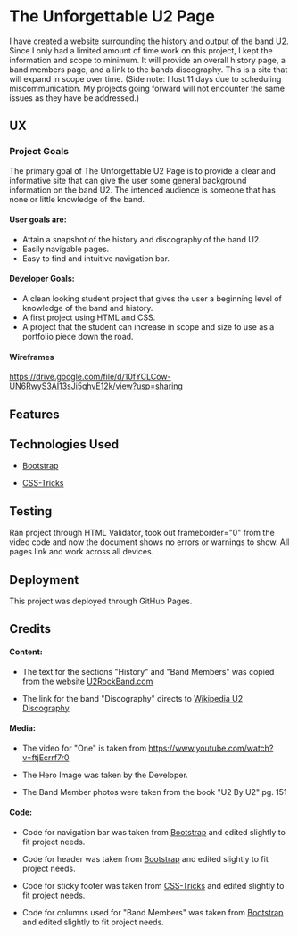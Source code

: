 # **The Unforgettable U2 Page**

I have created a website surrounding the history and output of the band U2. Since I only had a limited amount of time work on this project, I kept the information and scope to minimum. It will provide an overall history page, a band members page, and a link to the bands discography. This is a site that will expand in scope over time. (Side note: I lost 11 days due to scheduling miscommunication. My projects going forward will not encounter the same issues as they have be addressed.)

## **UX**

### **Project Goals**

The primary goal of The Unforgettable U2 Page is to provide a clear and informative site that can give the user some general background information on the band U2. The intended audience is someone that has none or little knowledge of the band.

#### User goals are:

 * Attain a snapshot of the history and discography of the band U2.
 * Easily navigable pages.
 * Easy to find and intuitive navigation bar.

 #### Developer Goals:

 * A clean looking student project that gives the user a beginning level of knowledge of the band and history.
 * A first project using HTML and CSS.
 * A project that the student can increase in scope and size to use as a portfolio piece down the road. 

 #### Wireframes

https://drive.google.com/file/d/10fYCLCow-UN6RwyS3AI13sJi5qhvE12k/view?usp=sharing

## **Features**

## **Technologies Used**
* <a href="https://getbootstrap.com/" target="_blank">Bootstrap</a>

* <a href="https://css-tricks.com/" target="_blank">CSS-Tricks</a>

## **Testing**
Ran project through HTML Validator, took out frameborder="0" from the video code and now the document shows no errors or warnings to show.
All pages link and work across all devices.

## **Deployment**
This project was deployed through GitHub Pages.

## **Credits**

#### Content:
* The text for the sections "History" and "Band Members" was copied from the website <a href="http://www.u2rockband.com/index.html" target="_blank">U2RockBand.com</a> 

* The link for the band "Discography" directs to <a href="https://en.wikipedia.org/wiki/U2_discography" target="_blank">Wikipedia U2 Discography</a>

#### Media:
* The video for "One" is taken from https://www.youtube.com/watch?v=ftjEcrrf7r0

* The Hero Image was taken by the Developer.

* The Band Member photos were taken from the book "U2 By U2" pg. 151

#### Code:
* Code for navigation bar was taken from <a href="https://getbootstrap.com/docs/5.0/components/navbar/" taget="_blank">Bootstrap</a> and edited slightly to fit project needs.

* Code for header was taken from <a href="https://getbootstrap.com/docs/5.0/layout/containers/" taget="_blank">Bootstrap</a> and edited slightly to fit project needs.

* Code for sticky footer was taken from <a href="https://css-tricks.com/couple-takes-sticky-footer/" target="_blank">CSS-Tricks</a> and edited slightly to fit project needs.

* Code for columns used for "Band Members" was taken from <a href="https://getbootstrap.com/docs/5.0/layout/columns/" target="_blank">Bootstrap</a> and edited slightly to fit project needs.
